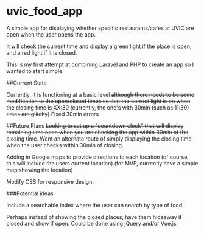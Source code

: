 # uvic_food_app
A simple app for displaying whether specific restaurants/cafes at UVIC are open when the user opens the app.

It will check the current time and display a green light if the place is open, and a red light if it is closed.

This is my first attempt at combining Laravel and PHP to create an app so I wanted to start simple.

##Current State

Currently, it is functioning at a basic level ~~although there needs to be some modification to the open/closed times so that the correct light is on when the closing time is XX:30 (currently, the one's with 30min (such as 11:30) times are glitchy)~~ Fixed 30min errors

##Future Plans
~~Looking to set up a "countdown clock" that will display remaining time open when you are checking the app within 30min of the closing time.~~ Went an alternate route of simply displaying the closing time when the user checks within 30min of closing. 

Adding in Google maps to provide directions to each location (of course, this will include the users current location) (for MVP, currently have a simple map showing the location)

Modify CSS for responsive design.

###Potential ideas

Include a searchable index where the user can search by type of food.

Perhaps instead of showing the closed places, have them hideaway if closed and show if open. Could be done using jQuery and/or Vue.js
